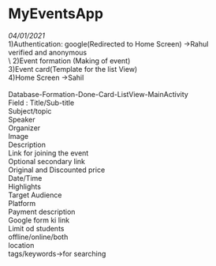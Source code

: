 # MyEventsApp

*04/01/2021*\
1)Authentication: google(Redirected to Home Screen) ->Rahul\
        verified and anonymous\
\ 
2)Event formation (Making of event)\
3)Event card(Template for the list View)\
4)Home Screen ->Sahil\
\
Database-Formation-Done-Card-ListView-MainActivity\
Field : Title/Sub-title\
          Subject/topic\
          Speaker\
          Organizer\
          Image\
          Description\
          Link for joining the event\
          Optional secondary link\
          Original and Discounted price\
          Date/Time\
          Highlights\
          Target Audience\
          Platform\
          Payment description\
          Google form ki link\
          Limit od students\
          offline/online/both\
          location\
          tags/keywords->for searching